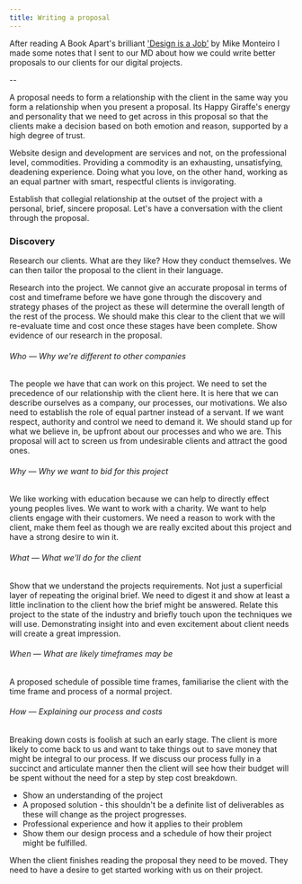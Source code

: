 ```yaml
---
title: Writing a proposal
---
```

After reading A Book Apart's brilliant ['Design is a Job'](http://www.abookapart.com/products/design-is-a-job) by Mike Monteiro I made some notes that I sent to our MD about how we could write better proposals to our clients for our digital projects.

--

A proposal needs to form a relationship with the client in the same way you form a relationship when you present a proposal. Its Happy Giraffe's energy and personality that we need to get across in this proposal so that the clients make a decision based on both emotion and reason, supported by a high degree of trust.

Website design and development are services and not, on the professional level, commodities. Providing a commodity is an exhausting, unsatisfying, deadening experience. Doing what you love, on the other hand, working as an equal partner with smart, respectful clients is invigorating.

Establish that collegial relationship at the outset of the project with a personal, brief, sincere proposal. Let's have a conversation with the client through the proposal.

### Discovery
Research our clients. What are they like? How they conduct themselves. We can then tailor the proposal to the client in their language.

Research into the project. We cannot give an accurate proposal in terms of cost and timeframe before we have gone through the discovery and strategy phases of the project as these will determine the overall length of the rest of the process. We should make this clear to the client that we will re-evaluate time and cost once these stages have been complete. Show evidence of our research in the proposal.


###### Who — Why we're different to other companies
The people we have that can work on this project. We need to set the precedence of our relationship with the client here. It is here that we can describe ourselves as a company, our processes, our motivations. We also need to establish the role of equal partner instead of a servant. If we want respect, authority and control we need to demand it. We should stand up for what we believe in, be upfront about our processes and who we are. This proposal will act to screen us from undesirable clients and attract the good ones.

###### Why — Why we want to bid for this project
We like working with education because we can help to directly effect young peoples lives. We want to work with a charity. We want to help clients engage with their customers. We need a reason to work with the client, make them feel as though we are really excited about this project and have a strong desire to win it.

###### What — What we'll do for the client
Show that we understand the projects requirements. Not just a superficial layer of repeating the original brief. We need to digest it and show at least a little inclination to the client how the brief might be answered. Relate this project to the state of the industry and briefly touch upon the techniques we will use. Demonstrating insight into and even excitement about client needs will create a great impression.

###### When — What are likely timeframes may be
A proposed schedule of possible time frames, familiarise the client with the time frame and process of a normal project.

###### How — Explaining our process and costs
Breaking down costs is foolish at such an early stage. The client is more likely to come back to us and want to take things out to save money that might be integral to our process. If we discuss our process fully in a succinct and articulate manner then the client will see how their budget will be spent without the need for a step by step cost breakdown.

- Show an understanding of the project
- A proposed solution - this shouldn't be a definite list of deliverables as these will change as the project progresses.
- Professional experience and how it applies to their problem
- Show them our design process and a schedule of how their project might be fulfilled.

When the client finishes reading the proposal they need to be moved. They need to have a desire to get started working with us on their project.

